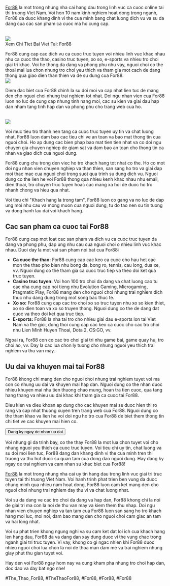 <p>
		<a href="https://for88z.co.uk/">For88</a> la mot trong nhung nha cai hang dau trong linh vuc ca cuoc online tai thi truong Viet Nam. Voi hon 10 nam kinh nghiem hoat dong trong nganh, For88 da duoc khang dinh vi the cua minh bang chat luong dich vu va su da dang cua cac san pham ca cuoc ma ho cung cap.
	</p><br><img src="https://for88z.co.uk/wp-content/uploads/2025/02/ca-cuoc-the-thao-tuyet-dinh-voi-keo-cuoc-hap-dan.jpg"></br>
Xem Chi Tiet Bai Viet Tai: For88<p>
		For88 cung cap cac dich vu ca cuoc truc tuyen voi nhieu linh vuc khac nhau nhu ca cuoc the thao, casino truc tuyen, xo so, e-sports va nhieu tro choi giai tri khac. Voi he thong da dang va phong phu nhu vay, nguoi choi co the thoai mai lua chon nhung tro choi yeu thich va tham gia mot cach de dang thong qua giao dien than thien va de su dung cua For88.
	<br><img src="https://for88z.co.uk/wp-content/uploads/2025/02/ho-tro-khach-hang-247.jpg"></br><p>
		Diem dac biet cua For88 chinh la su doi moi va cap nhat lien tuc de mang den cho nguoi choi nhung trai nghiem tot nhat. Doi ngu nhan vien cua For88 luon no luc de cung cap nhung tinh nang moi, cac su kien va giai dau hap dan nham tang tinh hap dan va phong phu cho trang web cua ho.
	</p><br><img src="https://for88z.co.uk/wp-content/uploads/2025/02/giao-dien-hien-dai.jpg"></br><p>
		Voi muc tieu tro thanh nen tang ca cuoc truc tuyen uy tin va chat luong nhat, For88 luon dam bao cac tieu chi ve an toan va bao mat thong tin cua nguoi choi. Ho ap dung cac bien phap bao mat tien tien nhat va co doi ngu chuyen gia chuyen nghiep de giam sat va dam bao an toan cho thong tin ca nhan va giao dich cua nguoi dung.
	<p>
		For88 cung chu trong den viec ho tro khach hang tot nhat co the. Ho co mot doi ngu nhan vien chuyen nghiep va than thien, san sang ho tro va giai dap moi thac mac cua nguoi choi trong suot qua trinh su dung dich vu. Nguoi dung co the lien he voi For88 thong qua nhieu kenh khac nhau nhu email, dien thoai, tro chuyen truc tuyen hoac cac mang xa hoi de duoc ho tro nhanh chong va hieu qua nhat.
	</p><p>
		Voi tieu chi "Khach hang la trong tam", For88 luon co gang va no luc de dap ung moi nhu cau va mong muon cua nguoi dung, tu do tao nen su tin tuong va dong hanh lau dai voi khach hang.
	<h2>Cac san pham ca cuoc tai For88</h2><p>
		For88 cung cap mot loat cac san pham va dich vu ca cuoc truc tuyen da dang va phong phu, dap ung nhu cau cua nguoi choi o nhieu linh vuc khac nhau. Duoi day la mot vai san pham noi bat cua For88:
	</p><ul>
<li><strong>Ca cuoc the thao:</strong> For88 cung cap cac keo ca cuoc cho hau het cac mon the thao pho bien nhu bong da, bong ro, tennis, cau long, dua xe, vv. Nguoi dung co the tham gia ca cuoc truc tiep va theo doi ket qua truc tuyen.</li>
<li><strong>Casino truc tuyen:</strong> Voi hon 100 tro choi da dang va chat luong cao tu cac nha cung cap noi tieng nhu Evolution Gaming, Microgaming, Pragmatic Play, For88 mang den cho nguoi choi nhung trai nghiem dich thuc nhu dang dung trong mot song bac thuc te.</li>
<li><strong>Xo so:</strong> For88 cung cap cac tro choi xo so truc tuyen nhu xo so kien thiet, xo so dien toan va xo so truyen thong. Nguoi dung co the de dang dat cuoc va theo doi ket qua truc tiep.</li>
<li><strong>E-sports:</strong> For88 la nha tai tro cho nhieu giai dau e-sports lon tai Viet Nam va the gioi, dong thoi cung cap cac keo ca cuoc cho cac tro choi nhu Lien Minh Huyen Thoai, Dota 2, CS:GO, vv.</li>
</ul><p>
		Ngoai ra, For88 con co cac tro choi giai tri nhu game bai, game quay hu, tro choi ao, vv. Day la cac lua chon ly tuong cho nhung nguoi yeu thich trai nghiem va thu van may.
	</p><h2>Uu dai va khuyen mai tai For88</h2><p>
		For88 khong chi mang den cho nguoi choi nhung trai nghiem tuyet voi ma con co nhung uu dai va khuyen mai hap dan. Nguoi dung co the nhan duoc nhieu khuyen mai nhu tien thuong chao mung, hoan tra tien cuoc, qua tang hang thang va nhieu uu dai khac khi tham gia ca cuoc tai For88.
	</p><p>
		Dieu kien va dieu khoan ap dung cho cac khuyen mai se duoc hien thi ro rang va cap nhat thuong xuyen tren trang web cua For88. Nguoi dung co the tham khao va lien he voi doi ngu ho tro cua For88 de biet them thong tin chi tiet ve cac khuyen mai hien co.
	</p><button>Dang ky ngay de nhan uu dai</button><p>
		Voi nhung gi da trinh bay, co the thay For88 la mot lua chon tuyet voi cho nhung nguoi yeu thich ca cuoc truc tuyen. Voi tieu chi uy tin, chat luong va su doi moi lien tuc, For88 dang dan khang dinh vi the cua minh tren thi truong va thu hut duoc su quan tam cua dong dao nguoi dung. Hay dang ky ngay de trai nghiem va cam nhan su khac biet cua For88!
	</p><p><a href="https://for88z.co.uk/">For88</a> la mot trong nhung nha cai uy tin hang dau trong linh vuc giai tri truc tuyen tai thi truong Viet Nam. Voi hanh trinh phat trien ben vung da duoc chung minh qua nhieu nam hoat dong, For88 luon cam ket mang den cho nguoi choi nhung trai nghiem day thu vi va chat luong nhat.

Voi su da dang ve cac tro choi da dang va hap dan, For88 khong chi la noi de giai tri ma con la noi de thu van may va kiem them thu nhap. Doi ngu nhan vien chuyen nghiep va tan tam cua For88 luon san sang ho tro khach hang moi luc, moi noi, dam bao mang den cho nguoi choi cam giac an tam va hai long nhat.

Voi su phat trien khong ngung nghi va su cam ket dat loi ich cua khach hang len hang dau, For88 da va dang dan xay dung duoc vi the vung chac trong nganh giai tri truc tuyen. Vi vay, khong co gi ngac nhien khi For88 duoc nhieu nguoi choi lua chon la noi de thoa man dam me va trai nghiem nhung giay phut thu gian tuyet voi.

Hay den voi For88 ngay hom nay va cung kham pha nhung tro choi hap dan, doc dao va day bat ngo nhe!</p>
#The_Thao_For88, #TheThaoFor88, #For88, #For88, #For88
